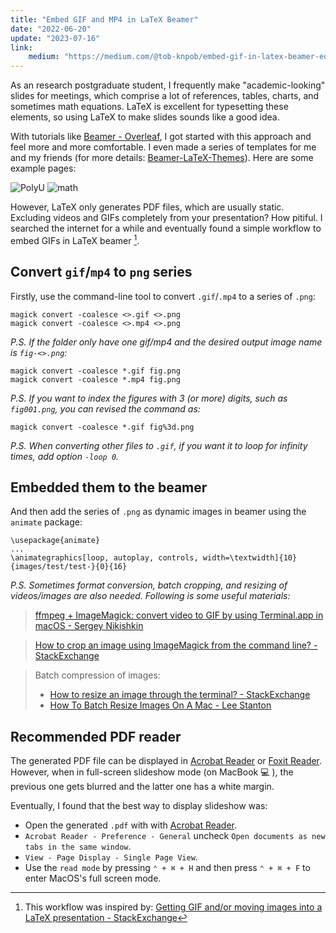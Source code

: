 ```yaml
---
title: "Embed GIF and MP4 in LaTeX Beamer"
date: "2022-06-20"
update: "2023-07-16"
link:
    medium: "https://medium.com/@tob-knpob/embed-gif-in-latex-beamer-ed5ced8c041"
---
```


As an research postgraduate student, I frequently make "academic-looking" slides for meetings, which comprise a lot of references, tables, charts, and sometimes math equations. LaTeX is excellent for typesetting these elements, so using LaTeX to make slides sounds like a good idea.

With tutorials like [Beamer - Overleaf](https://www.overleaf.com/learn/latex/Beamer), I got started with this approach and feel more and more comfortable. I even made a series of templates for me and my friends (for more details: [Beamer-LaTeX-Themes](/project/2022-beamer-latex)). Here are some example pages:

![PolyU](https://github.com/TOB-KNPOB/Beamer-LaTeX-Themes/blob/main/gallery/PolyU.png?raw=true)
![math](https://github.com/TOB-KNPOB/Beamer-LaTeX-Themes/blob/main/gallery/math.png?raw=true)

However, LaTeX only generates PDF files, which are usually static. Excluding videos and GIFs completely from your presentation? How pitiful. I searched the internet for a while and eventually found a simple workflow to embed GIFs in LaTeX beamer [^1].

[^1]: This workflow was inspired by: [Getting GIF and/or moving images into a LaTeX presentation - StackExchange](https://tex.stackexchange.com/questions/240243/getting-gif-and-or-moving-images-into-a-latex-presentation)

## Convert `gif`/`mp4` to `png` series

Firstly, use the command-line tool to convert `.gif`/`.mp4` to a series of `.png`:
```
magick convert -coalesce <>.gif <>.png
magick convert -coalesce <>.mp4 <>.png
```

_P.S. If the folder only have one gif/mp4 and the desired output image name is `fig-<>.png`:_
```
magick convert -coalesce *.gif fig.png
magick convert -coalesce *.mp4 fig.png
```

_P.S. If you want to index the figures with 3 (or more) digits, such as `fig001.png`, you can revised the command as:_
```
magick convert -coalesce *.gif fig%3d.png
```

_P.S. When converting other files to `.gif`, if you want it to loop for infinity times, add option `-loop 0`._

## Embedded them to the beamer

And then add the series of `.png` as dynamic images in beamer using the `animate` package:
```
\usepackage{animate}
...
\animategraphics[loop, autoplay, controls, width=\textwidth]{10}{images/test/test-}{0}{16}
```

_P.S. Sometimes format conversion, batch cropping, and resizing of videos/images are also needed. Following is some useful materials:_
> [ffmpeg + ImageMagick: convert video to GIF by using Terminal.app in macOS - Sergey Nikishkin](https://acronis.design/ffmpeg-imagemagick-convert-video-to-gif-using-the-terminal-app-in-macos-657948adf900)

> [How to crop an image using ImageMagick from the command line? - StackExchange](https://superuser.com/questions/1161340/how-to-crop-an-image-using-imagemagick-from-the-command-line)

> Batch compression of images:
> - [How to resize an image through the terminal? - StackExchange](https://askubuntu.com/questions/271776/how-to-resize-an-image-through-the-terminal)
> - [How To Batch Resize Images On A Mac - Lee Stanton](https://www.alphr.com/how-to-batch-resize-images-mac/)

## Recommended PDF reader

The generated PDF file can be displayed in [Acrobat Reader](https://www.adobe.com/acrobat/pdf-reader.html) or [Foxit Reader](https://www.foxit.com). However, when in full-screen slideshow mode (on MacBook 💻 ), the previous one gets blurred and the latter one has a white margin.

Eventually, I found that the best way to display slideshow was:
- Open the generated `.pdf` with with [Acrobat Reader](https://www.adobe.com/acrobat/pdf-reader.html).
- `Acrobat Reader - Preference - General` uncheck `Open documents as new tabs in the same window`.
- `View - Page Display - Single Page View`.
- Use the `read mode` by pressing `⌃ + ⌘ + H` and then press `⌃ + ⌘ + F` to enter MacOS's full screen mode.